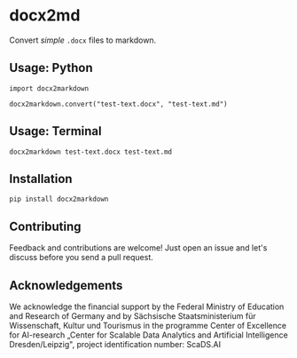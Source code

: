 # docx2md

Convert _simple_ `.docx` files to markdown.

## Usage: Python

```
import docx2markdown 

docx2markdown.convert("test-text.docx", "test-text.md")
```

## Usage: Terminal

```
docx2markdown test-text.docx test-text.md
```

## Installation

```
pip install docx2markdown
```

## Contributing

Feedback and contributions are welcome! Just open an issue and let's discuss before you send a pull request. 

## Acknowledgements

We acknowledge the financial support by the Federal Ministry of Education and Research of Germany and by Sächsische Staatsministerium für Wissenschaft, Kultur und Tourismus in the programme Center of Excellence for AI-research „Center for Scalable Data Analytics and Artificial Intelligence Dresden/Leipzig", project identification number: ScaDS.AI
